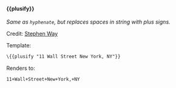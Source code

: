 #### \{{plusify}}
_Same as `hyphenate`, but replaces spaces in string with plus signs._

Credit: [Stephen Way](https://github.com/stephenway)

Template:

```html
\{{plusify "11 Wall Street New York, NY"}}
```
Renders to:
```
11+Wall+Street+New+York,+NY
```
